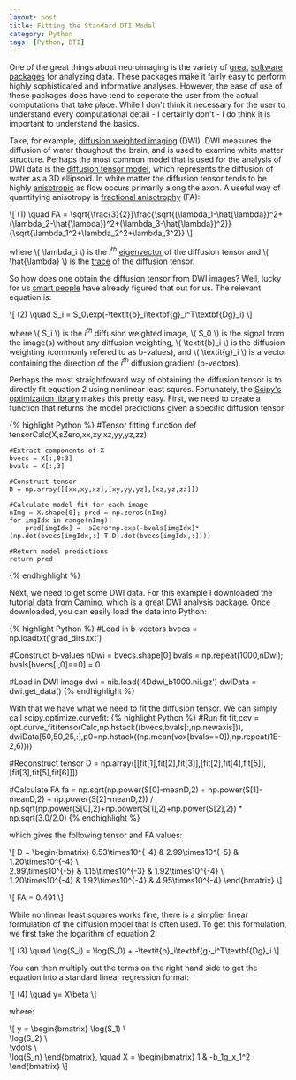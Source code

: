 ```yaml
---
layout: post
title: Fitting the Standard DTI Model
category: Python
tags: [Python, DTI]
---
```


<head>
    <script type="text/javascript"
            src="http://cdn.mathjax.org/mathjax/latest/MathJax.js?config=TeX-AMS-MML_HTMLorMML">
    </script>
</head>

One of the great things about neuroimaging is the variety of [great](https://surfer.nmr.mgh.harvard.edu/) [software](https://fsl.fmrib.ox.ac.uk/fsl/fslwiki) [packages](https://www.nitrc.org/) for analyzing data. These packages make it fairly easy to perform highly sophisticated and informative analyses. However, the ease of use of these packages does have tend to   seperate the user from the actual computations that take place. While I don't think it necessary for the user to understand every computational detail - I certainly don't - I do think it is important to understand the basics. 

Take, for example, [diffusion weighted imaging](https://en.wikipedia.org/wiki/Diffusion_MRI) (DWI). DWI measures the diffusion of water thoughout the brain, and is used to examine white matter structure. Perhaps the most common model that is used for the analysis of DWI data is the [diffusion tensor model](https://www.ncbi.nlm.nih.gov/pmc/articles/PMC2041910/), which  represents the diffusion of water as a 3D ellipsoid. In white matter the diffusion tensor tends to be highly [anisotropic](https://en.wikipedia.org/wiki/Anisotropy) as flow occurs primarily along the axon. A useful way of quantifying anisotropy is [fractional anisotrophy](https://en.wikipedia.org/wiki/Fractional_anisotropy) (FA):

\\[ (1) \quad FA = \sqrt{\frac{3}{2}}\frac{\sqrt{(\lambda_1-\hat{\lambda})^2+(\lambda_2-\hat{\lambda})^2+(\lambda_3-\hat{\lambda})^2}}{\sqrt{\lambda_1^2+\lambda_2^2+\lambda_3^2}} \\]

where \\( \lambda_i \\) is the *i<sup>th</sup>* [eigenvector](https://en.wikipedia.org/wiki/Eigenvalues_and_eigenvectors) of the diffusion tensor and \\( \hat{\lambda} \\) is the [trace](https://en.wikipedia.org/wiki/Trace_(linear_algebra)) of the diffusion tensor. 

So how does one obtain the diffusion tensor from DWI images? Well, lucky for us [smart people](https://www.ncbi.nlm.nih.gov/pubmed/16828568) have already figured that out for us. The relevant equation is:

\\[ (2) \quad S_i = S_0\exp(-\textit{b}_i\textbf{g}_i^T\textbf{Dg}_i) \\]

where \\( S_i \\) is the *i<sup>th</sup>* diffusion weighted image, \\( S_0 \\) is the signal from the image(s) without any diffusion weighting, \\( \textit{b}_i \\) is the diffusion weighting (commonly refered to as b-values), and \\( \textit{g}_i \\) is a vector containing the direction of the *i<sup>th</sup>* diffusion gradient (b-vectors).

Perhaps the most straightfoward way of obtaining the diffusion tensor is to directly fit equation 2 using nonlinear least squres. Fortunately, the [Scipy's optimization library](https://docs.scipy.org/doc/scipy-0.18.1/reference/optimize.html) makes this pretty easy. First, we need to create a function that returns the model predictions given a specific diffusion tensor:

{% highlight Python %}
#Tensor fitting function
def tensorCalc(X,sZero,xx,xy,xz,yy,yz,zz):

	#Extract components of X
	bvecs = X[:,0:3]
	bvals = X[:,3]
		
	#Construct tensor
	D = np.array([[xx,xy,xz],[xy,yy,yz],[xz,yz,zz]])
		
	#Calculate model fit for each image
	nImg = X.shape[0]; pred = np.zeros(nImg)
	for imgIdx in range(nImg):
		pred[imgIdx] =  sZero*np.exp(-bvals[imgIdx]*(np.dot(bvecs[imgIdx,:].T,D).dot(bvecs[imgIdx,:])))
		
	#Return model predictions
	return pred
{% endhighlight %}

Next, we need to get some DWI data. For this example I downloaded the [tutorial data](http://camino.cs.ucl.ac.uk/index.php?n=Tutorials.DTI#example_human_data) from [Camino](http://camino.cs.ucl.ac.uk/index.php), which is a great DWI analysis package. Once downloaded, you can easily load the data into Python:

{% highlight Python %}
#Load in b-vectors
bvecs = np.loadtxt('grad_dirs.txt')

#Construct b-values
nDwi = bvecs.shape[0]
bvals = np.repeat(1000,nDwi); bvals[bvecs[:,0]==0] = 0

#Load in DWI image
dwi = nib.load('4Ddwi_b1000.nii.gz')
dwiData = dwi.get_data()
{% endhighlight %}

With that we have what we need to fit the diffusion tensor. We can simply call scipy.optimize.curvefit:
{% highlight Python %}
#Run fit
fit,cov = opt.curve_fit(tensorCalc,np.hstack((bvecs,bvals[:,np.newaxis])),
			dwiData[50,50,25,:],p0=np.hstack((np.mean(vox[bvals==0]),np.repeat(1E-2,6))))
			
#Reconstruct tensor
D = np.array([[fit[1],fit[2],fit[3]],[fit[2],fit[4],fit[5]],[fit[3],fit[5],fit[6]]])

#Calculate FA
fa = np.sqrt(np.power(S[0]-meanD,2) + np.power(S[1]-meanD,2) + np.power(S[2]-meanD,2)) / np.sqrt(np.power(S[0],2)+np.power(S[1],2)+np.power(S[2],2)) * np.sqrt(3.0/2.0)
{% endhighlight %}

which gives the following tensor and FA values:

\\[ 
    D = \begin{bmatrix}
    6.53\times10^{-4} & 2.99\times10^{-5} & 1.20\times10^{-4} \\\
    2.99\times10^{-5} & 1.15\times10^{-3} & 1.92\times10^{-4} \\\
    1.20\times10^{-4} & 1.92\times10^{-4} & 4.95\times10^{-4}
	\end{bmatrix} 
\\]

\\[ FA = 0.491 \\]

While nonlinear least squares works fine, there is a simplier linear formulation of the diffusion model that is often used. To get this formulation, we first take the logarithm of equation 2:

\\[ (3) \quad \log(S_i) = \log(S_0) + -\textit{b}_i\textbf{g}_i^T\textbf{Dg}_i \\]

You can then multiply out the terms on the right hand side to get the equation into a standard linear regression format:

\\[ (4) \quad y= X\beta \\]

where:

\\[ y = \begin{bmatrix}
	\log(S_1) \\\
	\log(S_2) \\\
	\vdots \\\
	\log(S_n)
	\end{bmatrix}, \quad 
	X = \begin{bmatrix}
	1 & -b_1g_x_1^2
	\end{bmatrix}
\\]


